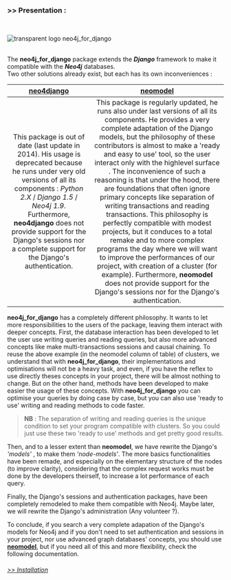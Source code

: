 ### >> Presentation :
<br/>

![transparent logo neo4j_for_django](../img/transparent_logo_neo4j_for_django.png)
<br/>
<br/>

The **neo4j_for_django** package extends the **_Django_** framework to make it compatible with the **_Neo4j_** databases.  
Two other solutions already exist, but each has its own inconveniences :  

| [**neo4django**](https://github.com/scholrly/neo4django) | [**neomodel**](https://github.com/neo4j-contrib/neomodel) |
|:--------------:|:------------:|
| This package is out of date (last update in 2014). His usage is deprecated because he runs under very old versions of all its components : _Python 2.X_ / _Django 1.5_ / _Neo4j 1.9_. Furthermore, **neo4django** does not provide support for the Django's sessions nor a complete support for the Django's authentication. | This package is regularly updated, he runs also under last versions of all its components. He provides a very complete adaptation of the Django models, but the philosophy of these contributors is almost to make a 'ready and easy to use' tool, so the user interact only with the highlevel surface . The inconvenience of such a reasoning is that under the hood, there are foundations that often ignore primary concepts like separation of writing transactions and reading transactions. This philosophy is perfectly compatible with modest projects, but it conduces to a total remake and to more complex programs the day where we will want to improve the performances of our project, with creation of a cluster (for example). Furthermore, **neomodel** does not provide support for the Django's sessions nor for the Django's authentication. |

**neo4j_for_django** has a completely different philosophy. It wants to let more responsibilities to the users of the package, leaving them interact with deeper concepts. First, the database interaction has been developed to let the user use writing queries and reading queries, but also more advanced concepts like make multi-transactions sessions and causal chaining. To reuse the above example (in the neomodel column of table) of clusters, we understand that with **neo4j_for_django**, their implementations and optimisations will not be a heavy task, and even, if you have the reflex to use directly theses concepts in your project, there will be almost nothing to change. But on the other hand, methods have been developed to make easier the usage of these concepts. With **neo4j_for_django** you can optimise your queries by doing case by case, but you can also use 'ready to use' writing and reading methods to code faster. 
> **NB** : The separation of writing and reading queries is the unique condition to set your program compatible with clusters. So you could just use these two 'ready to use' methods and get pretty good results.

Then, and to a lesser extent than **neomodel**, we have rewrite the Django's _'models'_ , to make them _'node-models'_. The more basics functionalities have been remade, and especially on the elementary structure of the nodes (to improve clarity), considering that the complex request works must be done by the developers theirself, to increase a lot performance of each query.

Finally, the Django's sessions and authentication packages, have been completely remodeled to make them compatible with Neo4j. Maybe later, we will rewrite the Django's administration (Any volunteer ?).

To conclude, if you search a very complete adapation of the Django's models for Neo4j and if you don't need to set authentication and sessions in your project, nor use advanced  graph databases' concepts, you should use [**neomodel**](https://github.com/neo4j-contrib/neomodel), but if you need all of this and more flexibility, check the following documentation. 

###### [>> Installation](https://neo4j-for-django.readthedocs.io/en/latest/installation/)
<br/>
<br/>
<br/>

